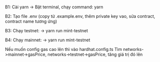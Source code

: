 B1: Cài yarn -> Bật terminal, chạy command: yarn

B2: Tạo file .env (copy từ .example.env, thêm private key vao, sửa contract, contract name tương ứng)

B3: Chạy testnet: -> yarn run mint-testnet 

B4: Chạy mainnet: -> yarn run mint-testnet 

Nếu muốn config gas cao lên thì vào hardhat.config.ts
Tìm networks->mainnet->gasPrice, networks->testnet->gasPrice, tăng giá trị đó lên

